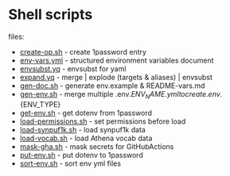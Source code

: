 # Shell scripts

files:

- [create-op.sh](create-op.sh) - create 1password entry
- [env-vars.yml](env-vars.yml) - structured environment variables document
- [envsubst.yq](envsubst.yq) - envsubst for yaml
- [expand.yq](expand.yq) - merge | explode (targets & aliases) | envsubst
- [gen-doc.sh](gen-doc.sh) - generate env.example & README-vars.md
- [gen-env.sh](gen-env.sh) - merge multiple .env.${ENV_NAME}.yml to create .env.${ENV_TYPE}
- [get-env.sh](get-env.sh) - get dotenv from 1password
- [load-permissions.sh](load-permissions.sh) - set permissions before load
- [load-synpuf1k.sh](load-synpuf1k.sh) - load synpuf1k data
- [load-vocab.sh](load-vocab.sh) - load Athena vocab data
- [mask-gha.sh](mask-gha.sh) - mask secrets for GitHubActions
- [put-env.sh](put-env.sh) - put dotenv to 1password
- [sort-env.sh](sort-env.sh) - sort env yml files
